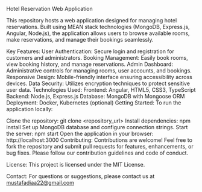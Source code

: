 Hotel Reservation Web Application

This repository hosts a web application designed for managing hotel reservations. Built using MEAN stack technologies (MongoDB, Express.js, Angular, Node.js), the application allows users to browse available rooms, make reservations, and manage their bookings seamlessly.

Key Features:
User Authentication: Secure login and registration for customers and administrators.
Booking Management: Easily book rooms, view booking history, and manage reservations.
Admin Dashboard: Administrative controls for managing rooms, user accounts, and bookings.
Responsive Design: Mobile-friendly interface ensuring accessibility across devices.
Data Security: Utilizes encryption techniques to protect sensitive user data.
Technologies Used:
Frontend: Angular, HTML5, CSS3, TypeScript
Backend: Node.js, Express.js
Database: MongoDB with Mongoose ORM
Deployment: Docker, Kubernetes (optional)
Getting Started:
To run the application locally:

Clone the repository: git clone <repository_url>
Install dependencies: npm install
Set up MongoDB database and configure connection strings.
Start the server: npm start
Open the application in your browser: http://localhost:3000
Contributing:
Contributions are welcome! Feel free to fork the repository and submit pull requests for features, enhancements, or bug fixes. Please follow our contribution guidelines and code of conduct.

License:
This project is licensed under the MIT License.

Contact:
For questions or suggestions, please contact us at mustafadiaa22@gmail.com
